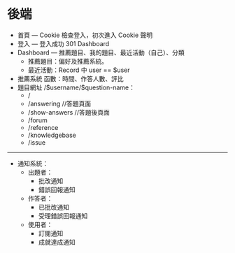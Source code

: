 # 後端

* 首頁 — Cookie 檢查登入，初次進入 Cookie 聲明
* 登入 — 登入成功 301 Dashboard
* Dashboard — 推薦題目、我的題目、最近活動（自己）、分類
  * 推薦題目：偏好及推薦系統。
  * 最近活動：Record 中 user == $user
* 推薦系統 函數：時間、作答人數、評比
* 題目網址 /\$username/\$question-name：
  * /
  * /answering   //答題頁面
  * /show-answers   //答題後頁面
  * /forum
  * /reference
  * /knowledgebase
  * /issue

----

* 通知系統：
  * 出題者：
    * 批改通知
    * 錯誤回報通知
  * 作答者：
    * 已批改通知
    * 受理錯誤回報通知
  * 使用者：
    * 訂閱通知
    * 成就達成通知

